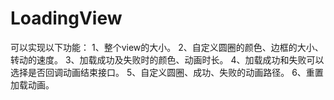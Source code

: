 # LoadingView
可以实现以下功能：
1、整个view的大小。 
2、自定义圆圈的颜色、边框的大小、转动的速度。 
3、加载成功及失败时的颜色、动画时长。 
4、加载成功和失败可以选择是否回调动画结束接口。 
5、自定义圆圈、成功、失败的动画路径。 
6、重置加载动画。
